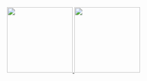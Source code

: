 
<div align="center">
  <a href="https://https://github.com/savio-saoroque">
  
  <img height="150em" src="https://github-readme-stats.vercel.app/api/top-langs/?username=savio-saoroque&layout=compact&langs_count=7&theme=dark"/>
  <img height="150em" src="https://github-readme-stats.vercel.app/api?username=savio-saoroque&&count_private=true&show_icons=true&theme=radical"/>
</div>

<!--
**savio-saoroque/savio-saoroque** is a ✨ _special_ ✨ repository because its `README.md` (this file) appears on your GitHub profile.

Here are some ideas to get you started:

- 🔭 I’m currently working on ...
- 🌱 I’m currently learning ...
- 👯 I’m looking to collaborate on ...
- 🤔 I’m looking for help with ...
- 💬 Ask me about ...
- 📫 How to reach me: ...
- 😄 Pronouns: ...
- ⚡ Fun fact: ...
-->
